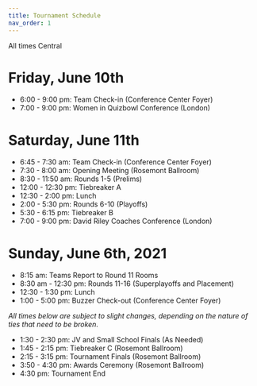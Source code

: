 ```yaml
---
title: Tournament Schedule
nav_order: 1
---
```


All times Central

# Friday, June 10th
* 6:00 - 9:00 pm: Team Check-in (Conference Center Foyer)
* 7:00 - 9:00 pm: Women in Quizbowl Conference (London)

# Saturday, June 11th
* 6:45 - 7:30 am: Team Check-in (Conference Center Foyer)
* 7:30 - 8:00 am: Opening Meeting (Rosemont Ballroom)
* 8:30 - 11:50 am: Rounds 1-5 (Prelims)
* 12:00 - 12:30 pm: Tiebreaker A
* 12:30 - 2:00 pm: Lunch
* 2:00 - 5:30 pm: Rounds 6-10 (Playoffs)
* 5:30 - 6:15 pm: Tiebreaker B
* 7:00 - 9:00 pm: David Riley Coaches Conference (London)

# Sunday, June 6th, 2021
* 8:15 am: Teams Report to Round 11 Rooms
* 8:30 am - 12:30 pm: Rounds 11-16 (Superplayoffs and Placement)
* 12:30 - 1:30 pm: Lunch
* 1:00 - 5:00 pm: Buzzer Check-out (Conference Center Foyer)

*All times below are subject to slight changes, depending on the nature of ties that need to be broken.*

* 1:30 - 2:30 pm: JV and Small School Finals (As Needed)
* 1:45 - 2:15 pm: Tiebreaker C (Rosemont Ballroom)
* 2:15 - 3:15 pm: Tournament Finals (Rosemont Ballroom)
* 3:50 - 4:30 pm: Awards Ceremony (Rosemont Ballroom)
* 4:30 pm: Tournament End
